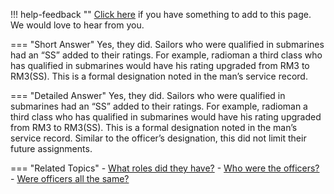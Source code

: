 !!! help-feedback ""
    [Click here](https://other.example.com/feedback) if you have something to add to this page. We would love to hear from you.

=== "Short Answer"
    Yes, they did. Sailors who were qualified in submarines had an “SS” added to their ratings. For example, radioman a third class who has qualified in submarines would have his rating upgraded from RM3 to RM3(SS). This is a formal designation noted in the man’s service record.

=== "Detailed Answer"
    Yes, they did.  Sailors who were qualified in submarines had an “SS” added to their ratings.  For example, radioman a third class who has qualified in submarines would have his rating upgraded from RM3 to RM3(SS).  This is a formal designation noted in the man’s service record.  Similar to the officer’s designation, this did not limit their future assignments.

=== "Related Topics"
    - [What roles did they have?](./what-roles-did-they-have.md)
    - [Who were the officers?](./who-were-the-officers.md)
    - [Were officers all the same?](./were-officers-all-the-same.md)
